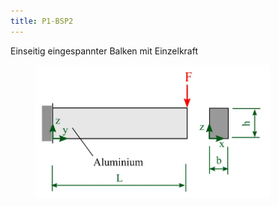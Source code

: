 ```yaml
---
title: P1-BSP2
---
```


Einseitig eingespannter Balken mit Einzelkraft

<figure><img src="../assets/image (9).png" alt="" width="375"><figcaption></figcaption></figure>
